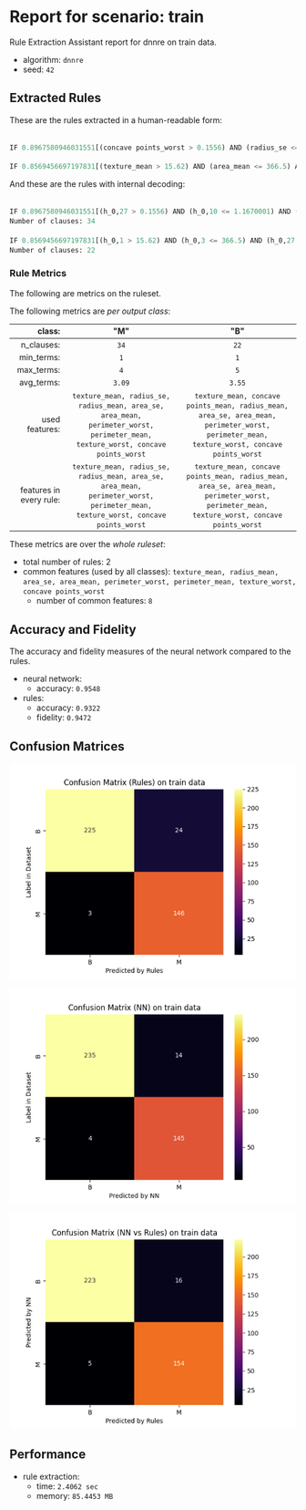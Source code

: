 
# Report for scenario: train

Rule Extraction Assistant report for dnnre on train data.

- algorithm: `dnnre`
- seed: `42`

## Extracted Rules

These are the rules extracted in a human-readable form:
```python

IF 0.8967580946031551[(concave points_worst > 0.1556) AND (radius_se <= 1.1670001) AND (perimeter_worst > 116.6)] OR 0.9135784651671702[(texture_mean <= 15.62) AND (radius_se <= 1.1670001) AND (perimeter_worst > 116.6) AND (area_mean > 338.29999)] OR 0.9314046834106018[(radius_mean > 13.38) AND (perimeter_worst > 112.5) AND (texture_worst > 23)] OR 0.8307771082837071[(texture_worst > 20.5) AND (perimeter_worst > 105.9)] OR 0.8488695810097084[(perimeter_worst > 101.4) AND (area_se > 30.18) AND (texture_worst > 27.780001) AND (concave points_worst > 0.02832)] OR 0.9089819609064178[(perimeter_worst > 101.4) AND (texture_worst > 27.780001) AND (perimeter_mean > 77.610001) AND (texture_mean <= 26.969999)] OR 0.8641454272246912[(concave points_worst > 0.1556) AND (perimeter_worst > 116.6)] OR 0.8678226418086261[(perimeter_worst > 105.9) AND (texture_worst > 20.5) AND (concave points_worst > 0.1556)] OR 0.905407137623322[(concave points_worst > 0.1556) AND (perimeter_worst > 112.5) AND (texture_worst > 23)] OR 0.9223897371200881[(texture_mean <= 15.62) AND (perimeter_worst > 112.5) AND (texture_worst > 23) AND (area_mean > 338.29999)] OR 0.8764965312819757[(concave points_worst > 0.1556)] OR 0.9225072947759712[(radius_se <= 1.1670001) AND (radius_mean > 13.38) AND (perimeter_worst > 116.6)] OR 0.8633544474286046[(texture_worst > 33.330002) AND (concave points_worst > 0.051849999)] OR 0.7884844136518505[(perimeter_worst > 100.3) AND (radius_se <= 1.1670001)] OR 0.7960891798150417[(perimeter_worst > 100.3) AND (texture_worst > 23)] OR 0.901580223639683[(perimeter_worst > 101.4) AND (texture_worst > 27.780001) AND (texture_mean <= 22.76) AND (perimeter_mean > 74.199997)] OR 0.775886219226942[(perimeter_worst > 100.3) AND (texture_worst > 27.780001)] OR 0.893089150633976[(perimeter_worst > 101.4) AND (texture_worst > 27.780001) AND (area_mean > 366.5) AND (texture_mean <= 19.4)] OR 0.9326505430727348[(perimeter_mean > 77.610001) AND (perimeter_worst > 112.5) AND (texture_worst > 23) AND (texture_mean <= 26.969999)] OR 0.8682156774253872[(perimeter_worst > 101.4) AND (concave points_worst > 0.1556) AND (texture_worst > 23)] OR 0.8626528184972954[(area_se > 30.18) AND (radius_se <= 1.1670001) AND (perimeter_worst > 116.6) AND (concave points_worst > 0.02832)] OR 0.8989815512303687[(perimeter_worst > 101.4) AND (texture_worst > 27.780001) AND (texture_mean <= 15.62) AND (area_mean > 338.29999)] OR 0.8824299320772826[(perimeter_worst > 101.4) AND (concave points_worst > 0.1556) AND (texture_worst > 27.780001)] OR 0.9077677183724793[(perimeter_worst > 101.4) AND (texture_worst > 27.780001) AND (radius_mean > 13.38)] OR 0.9237412531691974[(perimeter_mean > 77.610001) AND (radius_se <= 1.1670001) AND (perimeter_worst > 116.6) AND (texture_mean <= 26.969999)] OR 0.8272568662994542[(perimeter_worst > 110.2)] OR 0.8311533660320239[(perimeter_worst > 101.4) AND (texture_worst > 23)] OR 0.8709729233099016[(area_se > 30.18) AND (perimeter_worst > 112.5) AND (texture_worst > 23) AND (concave points_worst > 0.02832)] OR 0.9250560752192494[(perimeter_mean > 74.199997) AND (texture_mean <= 22.76) AND (perimeter_worst > 112.5) AND (texture_worst > 23)] OR 0.8264996517765256[(texture_worst > 33.330002) AND (perimeter_worst > 110.2) AND (concave points_worst > 0.051849999)] OR 0.8390807275569075[(perimeter_worst > 110.2) AND (concave points_worst > 0.1716)] OR 0.9163439068917878[(texture_mean <= 19.4) AND (perimeter_worst > 112.5) AND (texture_worst > 23) AND (area_mean > 366.5)] OR 0.9075903886759062[(texture_mean <= 19.4) AND (radius_se <= 1.1670001) AND (perimeter_worst > 116.6) AND (area_mean > 366.5)] OR 0.9162193326554122[(radius_se <= 1.1670001) AND (perimeter_mean > 74.199997) AND (texture_mean <= 22.76) AND (perimeter_worst > 116.6)] THEN OUTPUT_CLASS=M

IF 0.8569456697197831[(texture_mean > 15.62) AND (area_mean <= 366.5) AND (concave points_worst <= 0.02832)] OR 0.9484656546396519[(texture_worst <= 23) AND (perimeter_worst <= 105.9)] OR 0.843519641648644[(concave points_worst <= 0.1556) AND (concave points_mean > 0.03613) AND (area_se <= 24.870001) AND (texture_mean > 19.4) AND (perimeter_mean <= 74.199997)] OR 0.9287787600641052[(concave points_worst <= 0.051849999)] OR 0.8011400215283817[(texture_worst <= 23) AND (concave points_worst <= 0.1556) AND (perimeter_worst <= 110.2)] OR 0.8174199555673495[(radius_mean <= 13.38) AND (perimeter_worst <= 100.3) AND (area_se <= 30.18) AND (texture_mean > 26.969999) AND (concave points_worst <= 0.1556)] OR 0.9452505168273141[(perimeter_worst <= 116.6) AND (texture_worst <= 20.5)] OR 0.8389677885368507[(area_mean <= 338.29999) AND (concave points_worst <= 0.02832)] OR 0.841776832471684[(area_se <= 24.870001) AND (area_mean <= 338.29999) AND (concave points_mean > 0.03613) AND (concave points_worst <= 0.1556)] OR 0.8407047818878587[(concave points_worst <= 0.02832) AND (perimeter_mean <= 74.199997) AND (texture_mean > 19.4)] OR 0.8231361790328555[(perimeter_mean <= 77.610001) AND (texture_mean > 22.76) AND (perimeter_worst <= 100.3) AND (area_se <= 30.18) AND (concave points_worst <= 0.1556)] OR 0.9380203397662356[(concave points_worst <= 0.1716) AND (perimeter_worst <= 101.4) AND (texture_worst <= 33.330002)] OR 0.85981490745322[(area_mean <= 366.5) AND (concave points_mean > 0.03613) AND (texture_mean > 15.62) AND (area_se <= 24.870001) AND (concave points_worst <= 0.1556)] OR 0.8694375891034535[(area_mean <= 366.5) AND (perimeter_worst <= 100.3) AND (area_se <= 30.18) AND (texture_mean > 15.62) AND (concave points_worst <= 0.1556)] OR 0.8056754159758646[(concave points_worst <= 0.02832) AND (radius_mean <= 13.38) AND (texture_mean > 26.969999)] OR 0.8521203236502135[(perimeter_worst <= 112.5) AND (concave points_worst <= 0.1556) AND (texture_worst <= 27.780001)] OR 0.8140259478847054[(perimeter_mean <= 77.610001) AND (texture_mean > 22.76) AND (concave points_mean > 0.03613) AND (area_se <= 24.870001) AND (concave points_worst <= 0.1556)] OR 0.8539272752293825[(concave points_worst <= 0.1556) AND (perimeter_worst <= 110.2)] OR 0.8511976396817028[(area_mean <= 338.29999) AND (perimeter_worst <= 100.3) AND (concave points_worst <= 0.1556) AND (area_se <= 30.18)] OR 0.8083729899132838[(radius_mean <= 13.38) AND (concave points_mean > 0.03613) AND (area_se <= 24.870001) AND (texture_mean > 26.969999) AND (concave points_worst <= 0.1556)] OR 0.8113095097938777[(texture_mean > 22.76) AND (concave points_worst <= 0.02832) AND (perimeter_mean <= 77.610001)] OR 0.8529599536354951[(concave points_worst <= 0.1556) AND (perimeter_worst <= 100.3) AND (area_se <= 30.18) AND (texture_mean > 19.4) AND (perimeter_mean <= 74.199997)] THEN OUTPUT_CLASS=B

```

And these are the rules with internal decoding:
```python

IF 0.8967580946031551[(h_0,27 > 0.1556) AND (h_0,10 <= 1.1670001) AND (h_0,22 > 116.6)] OR 0.9135784651671702[(h_0,1 <= 15.62) AND (h_0,10 <= 1.1670001) AND (h_0,22 > 116.6) AND (h_0,3 > 338.29999)] OR 0.9314046834106018[(h_0,0 > 13.38) AND (h_0,22 > 112.5) AND (h_0,21 > 23)] OR 0.8307771082837071[(h_0,21 > 20.5) AND (h_0,22 > 105.9)] OR 0.8488695810097084[(h_0,22 > 101.4) AND (h_0,13 > 30.18) AND (h_0,21 > 27.780001) AND (h_0,27 > 0.02832)] OR 0.9089819609064178[(h_0,22 > 101.4) AND (h_0,21 > 27.780001) AND (h_0,2 > 77.610001) AND (h_0,1 <= 26.969999)] OR 0.8641454272246912[(h_0,27 > 0.1556) AND (h_0,22 > 116.6)] OR 0.8678226418086261[(h_0,22 > 105.9) AND (h_0,21 > 20.5) AND (h_0,27 > 0.1556)] OR 0.905407137623322[(h_0,27 > 0.1556) AND (h_0,22 > 112.5) AND (h_0,21 > 23)] OR 0.9223897371200881[(h_0,1 <= 15.62) AND (h_0,22 > 112.5) AND (h_0,21 > 23) AND (h_0,3 > 338.29999)] OR 0.8764965312819757[(h_0,27 > 0.1556)] OR 0.9225072947759712[(h_0,10 <= 1.1670001) AND (h_0,0 > 13.38) AND (h_0,22 > 116.6)] OR 0.8633544474286046[(h_0,21 > 33.330002) AND (h_0,27 > 0.051849999)] OR 0.7884844136518505[(h_0,22 > 100.3) AND (h_0,10 <= 1.1670001)] OR 0.7960891798150417[(h_0,22 > 100.3) AND (h_0,21 > 23)] OR 0.901580223639683[(h_0,22 > 101.4) AND (h_0,21 > 27.780001) AND (h_0,1 <= 22.76) AND (h_0,2 > 74.199997)] OR 0.775886219226942[(h_0,22 > 100.3) AND (h_0,21 > 27.780001)] OR 0.893089150633976[(h_0,22 > 101.4) AND (h_0,21 > 27.780001) AND (h_0,3 > 366.5) AND (h_0,1 <= 19.4)] OR 0.9326505430727348[(h_0,2 > 77.610001) AND (h_0,22 > 112.5) AND (h_0,21 > 23) AND (h_0,1 <= 26.969999)] OR 0.8682156774253872[(h_0,22 > 101.4) AND (h_0,27 > 0.1556) AND (h_0,21 > 23)] OR 0.8626528184972954[(h_0,13 > 30.18) AND (h_0,10 <= 1.1670001) AND (h_0,22 > 116.6) AND (h_0,27 > 0.02832)] OR 0.8989815512303687[(h_0,22 > 101.4) AND (h_0,21 > 27.780001) AND (h_0,1 <= 15.62) AND (h_0,3 > 338.29999)] OR 0.8824299320772826[(h_0,22 > 101.4) AND (h_0,27 > 0.1556) AND (h_0,21 > 27.780001)] OR 0.9077677183724793[(h_0,22 > 101.4) AND (h_0,21 > 27.780001) AND (h_0,0 > 13.38)] OR 0.9237412531691974[(h_0,2 > 77.610001) AND (h_0,10 <= 1.1670001) AND (h_0,22 > 116.6) AND (h_0,1 <= 26.969999)] OR 0.8272568662994542[(h_0,22 > 110.2)] OR 0.8311533660320239[(h_0,22 > 101.4) AND (h_0,21 > 23)] OR 0.8709729233099016[(h_0,13 > 30.18) AND (h_0,22 > 112.5) AND (h_0,21 > 23) AND (h_0,27 > 0.02832)] OR 0.9250560752192494[(h_0,2 > 74.199997) AND (h_0,1 <= 22.76) AND (h_0,22 > 112.5) AND (h_0,21 > 23)] OR 0.8264996517765256[(h_0,21 > 33.330002) AND (h_0,22 > 110.2) AND (h_0,27 > 0.051849999)] OR 0.8390807275569075[(h_0,22 > 110.2) AND (h_0,27 > 0.1716)] OR 0.9163439068917878[(h_0,1 <= 19.4) AND (h_0,22 > 112.5) AND (h_0,21 > 23) AND (h_0,3 > 366.5)] OR 0.9075903886759062[(h_0,1 <= 19.4) AND (h_0,10 <= 1.1670001) AND (h_0,22 > 116.6) AND (h_0,3 > 366.5)] OR 0.9162193326554122[(h_0,10 <= 1.1670001) AND (h_0,2 > 74.199997) AND (h_0,1 <= 22.76) AND (h_0,22 > 116.6)] THEN OUTPUT_CLASS=M
Number of clauses: 34

IF 0.8569456697197831[(h_0,1 > 15.62) AND (h_0,3 <= 366.5) AND (h_0,27 <= 0.02832)] OR 0.9484656546396519[(h_0,21 <= 23) AND (h_0,22 <= 105.9)] OR 0.843519641648644[(h_0,27 <= 0.1556) AND (h_0,7 > 0.03613) AND (h_0,13 <= 24.870001) AND (h_0,1 > 19.4) AND (h_0,2 <= 74.199997)] OR 0.9287787600641052[(h_0,27 <= 0.051849999)] OR 0.8011400215283817[(h_0,21 <= 23) AND (h_0,27 <= 0.1556) AND (h_0,22 <= 110.2)] OR 0.8174199555673495[(h_0,0 <= 13.38) AND (h_0,22 <= 100.3) AND (h_0,13 <= 30.18) AND (h_0,1 > 26.969999) AND (h_0,27 <= 0.1556)] OR 0.9452505168273141[(h_0,22 <= 116.6) AND (h_0,21 <= 20.5)] OR 0.8389677885368507[(h_0,3 <= 338.29999) AND (h_0,27 <= 0.02832)] OR 0.841776832471684[(h_0,13 <= 24.870001) AND (h_0,3 <= 338.29999) AND (h_0,7 > 0.03613) AND (h_0,27 <= 0.1556)] OR 0.8407047818878587[(h_0,27 <= 0.02832) AND (h_0,2 <= 74.199997) AND (h_0,1 > 19.4)] OR 0.8231361790328555[(h_0,2 <= 77.610001) AND (h_0,1 > 22.76) AND (h_0,22 <= 100.3) AND (h_0,13 <= 30.18) AND (h_0,27 <= 0.1556)] OR 0.9380203397662356[(h_0,27 <= 0.1716) AND (h_0,22 <= 101.4) AND (h_0,21 <= 33.330002)] OR 0.85981490745322[(h_0,3 <= 366.5) AND (h_0,7 > 0.03613) AND (h_0,1 > 15.62) AND (h_0,13 <= 24.870001) AND (h_0,27 <= 0.1556)] OR 0.8694375891034535[(h_0,3 <= 366.5) AND (h_0,22 <= 100.3) AND (h_0,13 <= 30.18) AND (h_0,1 > 15.62) AND (h_0,27 <= 0.1556)] OR 0.8056754159758646[(h_0,27 <= 0.02832) AND (h_0,0 <= 13.38) AND (h_0,1 > 26.969999)] OR 0.8521203236502135[(h_0,22 <= 112.5) AND (h_0,27 <= 0.1556) AND (h_0,21 <= 27.780001)] OR 0.8140259478847054[(h_0,2 <= 77.610001) AND (h_0,1 > 22.76) AND (h_0,7 > 0.03613) AND (h_0,13 <= 24.870001) AND (h_0,27 <= 0.1556)] OR 0.8539272752293825[(h_0,27 <= 0.1556) AND (h_0,22 <= 110.2)] OR 0.8511976396817028[(h_0,3 <= 338.29999) AND (h_0,22 <= 100.3) AND (h_0,27 <= 0.1556) AND (h_0,13 <= 30.18)] OR 0.8083729899132838[(h_0,0 <= 13.38) AND (h_0,7 > 0.03613) AND (h_0,13 <= 24.870001) AND (h_0,1 > 26.969999) AND (h_0,27 <= 0.1556)] OR 0.8113095097938777[(h_0,1 > 22.76) AND (h_0,27 <= 0.02832) AND (h_0,2 <= 77.610001)] OR 0.8529599536354951[(h_0,27 <= 0.1556) AND (h_0,22 <= 100.3) AND (h_0,13 <= 30.18) AND (h_0,1 > 19.4) AND (h_0,2 <= 74.199997)] THEN OUTPUT_CLASS=B
Number of clauses: 22

```



### Rule Metrics

The following are metrics on the ruleset.



The following metrics are *per output class*:

|class:                  |                "M"       |                "B"       |
|-----------------------:|:--------------------------------:|:--------------------------------:|
|n_clauses:              |       `34`   |       `22`   |
|min_terms:              |             `1` |             `1` |
|max_terms:              |             `4` |             `5` |
|avg_terms:              |     `3.09` |     `3.55` |
|used features:          |        `texture_mean, radius_se, radius_mean, area_se, area_mean, perimeter_worst, perimeter_mean, texture_worst, concave points_worst`        |        `texture_mean, concave points_mean, radius_mean, area_se, area_mean, perimeter_worst, perimeter_mean, texture_worst, concave points_worst`        |
|features in every rule: | `texture_mean, radius_se, radius_mean, area_se, area_mean, perimeter_worst, perimeter_mean, texture_worst, concave points_worst`        | `texture_mean, concave points_mean, radius_mean, area_se, area_mean, perimeter_worst, perimeter_mean, texture_worst, concave points_worst`        |

These metrics are over the *whole ruleset*:

- total number of rules: 2
- common features (used by all classes): `texture_mean, radius_mean, area_se, area_mean, perimeter_worst, perimeter_mean, texture_worst, concave points_worst`
  - number of common features: `8`

## Accuracy and Fidelity

The accuracy and fidelity measures of the neural network compared to the rules.

- neural network:
  - accuracy: `0.9548`
- rules:
  - accuracy: `0.9322`
  - fidelity: `0.9472`

## Confusion Matrices

![ Rules Confusion Matrix](confusion_matrices/confusion_matrix_rules_on_train_data.png)

![ NN Confusion Matrix](confusion_matrices/confusion_matrix_nn_on_train_data.png)

![ NN to Rules Confusion Matrix](confusion_matrices/confusion_matrix_nn_vs_rules_on_train_data.png)

## Performance

- rule extraction:
    - time: `2.4062 sec`
    - memory: `85.4453 MB`
